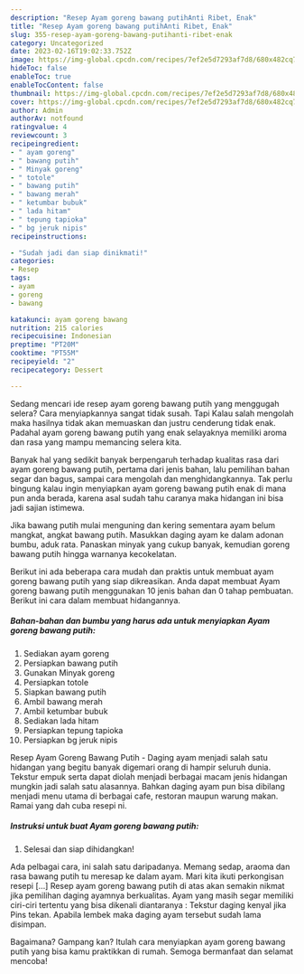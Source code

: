 ```yaml
---
description: "Resep Ayam goreng bawang putihAnti Ribet, Enak"
title: "Resep Ayam goreng bawang putihAnti Ribet, Enak"
slug: 355-resep-ayam-goreng-bawang-putihanti-ribet-enak
category: Uncategorized
date: 2023-02-16T19:02:33.752Z
image: https://img-global.cpcdn.com/recipes/7ef2e5d7293af7d8/680x482cq70/ayam-goreng-bawang-putih-foto-resep-utama.jpg
hideToc: false
enableToc: true
enableTocContent: false
thumbnail: https://img-global.cpcdn.com/recipes/7ef2e5d7293af7d8/680x482cq70/ayam-goreng-bawang-putih-foto-resep-utama.jpg
cover: https://img-global.cpcdn.com/recipes/7ef2e5d7293af7d8/680x482cq70/ayam-goreng-bawang-putih-foto-resep-utama.jpg
author: Admin
authorAv: notfound
ratingvalue: 4
reviewcount: 3
recipeingredient:
- " ayam goreng"
- " bawang putih"
- " Minyak goreng"
- " totole"
- " bawang putih"
- " bawang merah"
- " ketumbar bubuk"
- " lada hitam"
- " tepung tapioka"
- " bg jeruk nipis"
recipeinstructions:

- "Sudah jadi dan siap dinikmati!"
categories:
- Resep
tags:
- ayam
- goreng
- bawang

katakunci: ayam goreng bawang 
nutrition: 215 calories
recipecuisine: Indonesian
preptime: "PT20M"
cooktime: "PT55M"
recipeyield: "2"
recipecategory: Dessert

---
```



Sedang mencari ide resep ayam goreng bawang putih yang menggugah selera? Cara menyiapkannya sangat tidak susah. Tapi Kalau salah mengolah maka hasilnya tidak akan memuaskan dan justru cenderung tidak enak. Padahal ayam goreng bawang putih yang enak selayaknya memiliki aroma dan rasa yang mampu memancing selera kita.


Banyak hal yang sedikit banyak berpengaruh terhadap kualitas rasa dari ayam goreng bawang putih, pertama dari jenis bahan, lalu pemilihan bahan segar dan bagus, sampai cara mengolah dan menghidangkannya. Tak perlu bingung kalau ingin menyiapkan ayam goreng bawang putih enak di mana pun anda berada, karena asal sudah tahu caranya maka hidangan ini bisa jadi sajian istimewa.

Jika bawang putih mulai menguning dan kering sementara ayam belum mangkat, angkat bawang putih. Masukkan daging ayam ke dalam adonan bumbu, aduk rata. Panaskan minyak yang cukup banyak, kemudian goreng bawang putih hingga warnanya kecokelatan.


Berikut ini ada beberapa cara mudah dan praktis untuk membuat ayam goreng bawang putih yang siap dikreasikan. Anda dapat membuat Ayam goreng bawang putih menggunakan 10 jenis bahan dan 0 tahap pembuatan. Berikut ini cara dalam membuat hidangannya.

<!--inarticleads1-->

##### Bahan-bahan dan bumbu yang harus ada untuk menyiapkan Ayam goreng bawang putih:

1. Sediakan  ayam goreng
1. Persiapkan  bawang putih
1. Gunakan  Minyak goreng
1. Persiapkan  totole
1. Siapkan  bawang putih
1. Ambil  bawang merah
1. Ambil  ketumbar bubuk
1. Sediakan  lada hitam
1. Persiapkan  tepung tapioka
1. Persiapkan  bg jeruk nipis


Resep Ayam Goreng Bawang Putih - Daging ayam menjadi salah satu hidangan yang begitu banyak digemari orang di hampir seluruh dunia. Tekstur empuk serta dapat diolah menjadi berbagai macam jenis hidangan mungkin jadi salah satu alasannya. Bahkan daging ayam pun bisa dibilang menjadi menu utama di berbagai cafe, restoran maupun warung makan. Ramai yang dah cuba resepi ni. 

<!--inarticleads2-->

##### Instruksi untuk buat Ayam goreng bawang putih:


1. Selesai dan siap dihidangkan!

Ada pelbagai cara, ini salah satu daripadanya. Memang sedap, araoma dan rasa bawang putih tu meresap ke dalam ayam. Mari kita ikuti perkongisan resepi […] Resep ayam goreng bawang putih di atas akan semakin nikmat jika pemilihan daging ayamnya berkualitas. Ayam yang masih segar memiliki ciri-ciri tertentu yang bisa dikenali diantaranya : Tekstur daging kenyal jika Pins tekan. Apabila lembek maka daging ayam tersebut sudah lama disimpan. 

Bagaimana? Gampang kan? Itulah cara menyiapkan ayam goreng bawang putih yang bisa kamu praktikkan di rumah. Semoga bermanfaat dan selamat mencoba!
